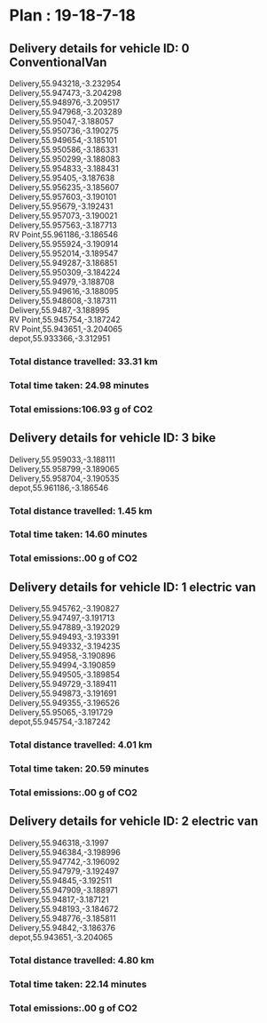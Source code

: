 # Plan : 19-18-7-18
## Delivery details for vehicle ID: 0 ConventionalVan 
Delivery,55.943218,-3.232954<br>Delivery,55.947473,-3.204298<br>Delivery,55.948976,-3.209517<br>Delivery,55.947968,-3.203289<br>Delivery,55.95047,-3.188057<br>Delivery,55.950736,-3.190275<br>Delivery,55.949654,-3.185101<br>Delivery,55.950586,-3.186331<br>Delivery,55.950299,-3.188083<br>Delivery,55.954833,-3.188431<br>Delivery,55.95405,-3.187638<br>Delivery,55.956235,-3.185607<br>Delivery,55.957603,-3.190101<br>Delivery,55.95679,-3.192431<br>Delivery,55.957073,-3.190021<br>Delivery,55.957563,-3.187713<br>RV Point,55.961186,-3.186546<br>Delivery,55.955924,-3.190914<br>Delivery,55.952014,-3.189547<br>Delivery,55.949287,-3.186851<br>Delivery,55.950309,-3.184224<br>Delivery,55.94979,-3.188708<br>Delivery,55.949616,-3.188095<br>Delivery,55.948608,-3.187311<br>Delivery,55.9487,-3.188995<br>RV Point,55.945754,-3.187242<br>RV Point,55.943651,-3.204065<br>depot,55.933366,-3.312951<br>
### Total distance travelled: 33.31 km 
### Total time taken: 24.98 minutes 
### Total emissions:106.93 g of CO2
## Delivery details for vehicle ID: 3 bike 
Delivery,55.959033,-3.188111<br>Delivery,55.958799,-3.189065<br>Delivery,55.958704,-3.190535<br>depot,55.961186,-3.186546<br>
### Total distance travelled: 1.45 km 
### Total time taken: 14.60 minutes 
### Total emissions:.00 g of CO2
## Delivery details for vehicle ID: 1 electric van 
Delivery,55.945762,-3.190827<br>Delivery,55.947497,-3.191713<br>Delivery,55.947889,-3.192029<br>Delivery,55.949493,-3.193391<br>Delivery,55.949332,-3.194235<br>Delivery,55.94958,-3.190896<br>Delivery,55.94994,-3.190859<br>Delivery,55.949505,-3.189854<br>Delivery,55.949729,-3.189411<br>Delivery,55.949873,-3.191691<br>Delivery,55.949355,-3.196526<br>Delivery,55.95065,-3.191729<br>depot,55.945754,-3.187242<br>
### Total distance travelled: 4.01 km 
### Total time taken: 20.59 minutes 
### Total emissions:.00 g of CO2
## Delivery details for vehicle ID: 2 electric van 
Delivery,55.946318,-3.1997<br>Delivery,55.946384,-3.198996<br>Delivery,55.947742,-3.196092<br>Delivery,55.947979,-3.192497<br>Delivery,55.94845,-3.192511<br>Delivery,55.947909,-3.188971<br>Delivery,55.94817,-3.187121<br>Delivery,55.948193,-3.184672<br>Delivery,55.948776,-3.185811<br>Delivery,55.94842,-3.186376<br>depot,55.943651,-3.204065<br>
### Total distance travelled: 4.80 km 
### Total time taken: 22.14 minutes 
### Total emissions:.00 g of CO2
